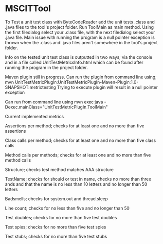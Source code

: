 # MSCITTool

To Test a unit test class with ByteCodeReader add the unit tests .class and .java files to the tool's project folder. 
Run ToolMain as main method. Using the first filedialog select your .class file, with the next filedialog select your .java file. 
Main issue with running the program is a null pointer exception is thrown when the .class and .java files aren't somewhere in the tool's project folder. 

Info on the tested unit test class is outputted in two ways; via the console and in a file called UnitTestMetricsInfo.html which can be found after running 
the program in the project folder. 

Maven plugin still in progress. Can run the plugin from command line using;
mvn UnitTestMetricPlugIn:UnitTestMetricPlugIn-Maven-Plugin:1.0-SNAPSHOT:metrictesting
Trying to execute plugin will result in a null pointer exception 

Can run from command line using mvn exec:java -Dexec.mainClass="UnitTestMetricPlugIn.ToolMain"


Current implemented metrics 

Assertions per method; checks for at least one and no more than five assertions 

Class calls per method; checks for at least one and no more than five class calls 

Method calls per methods; checks for at least one and no more than five method calls 

Structure; checks test method matches AAA structure 

TestName; checks for should or test in name, checks no more than three ands and that the name is no less than 10 letters and no longer than 50 letters 

Badsmells; checks for system.out and thread.sleep 

Line count; checks for no less than five and no longer than 50

Test doubles; checks for no more than five test doubles 

Test spies; checks for no more than five test spies 

Test stubs; checks for no more than five test stubs 

